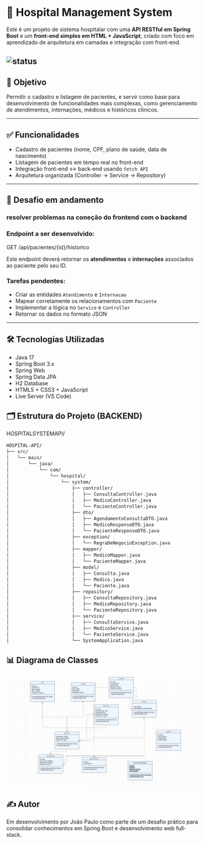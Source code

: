 # 🏥 Hospital Management System

Este é um projeto de sistema hospitalar com uma **API RESTful em Spring Boot** e um **front-end simples em HTML + JavaScript**, criado com foco em aprendizado de arquitetura em camadas e integração com front-end.

![status](https://img.shields.io/badge/status-em%20desenvolvimento-yellow)
---

## 🎯 Objetivo

Permitir o cadastro e listagem de pacientes, e servir como base para desenvolvimento de funcionalidades mais complexas, como gerenciamento de atendimentos, internações, médicos e históricos clínicos.

---

## ✅ Funcionalidades

- Cadastro de pacientes (nome, CPF, plano de saúde, data de nascimento)
- Listagem de pacientes em tempo real no front-end
- Integração front-end ↔️ back-end usando `fetch API`
- Arquitetura organizada (Controller → Service → Repository)

---

## 🚧 Desafio em andamento

### resolver problemas na coneção do frontend com o backend
### Endpoint a ser desenvolvido:

GET /api/pacientes/{id}/historico

Este endpoint deverá retornar os **atendimentos** e **internações** associados ao paciente pelo seu ID.

### Tarefas pendentes:

- Criar as entidades `Atendimento` e `Internacao`
- Mapear corretamente os relacionamentos com `Paciente`
- Implementar a lógica no `Service` e `Controller`
- Retornar os dados no formato JSON

---

## 🛠️ Tecnologias Utilizadas

- Java 17
- Spring Boot 3.x
- Spring Web
- Spring Data JPA
- H2 Database
- HTML5 + CSS3 + JavaScript
- Live Server (VS Code)

## 🗂️ Estrutura do Projeto (BACKEND)

 HOSPITALSYSTEMAPI/
```
HOSPITAL-API/
├── src/
│   └── main/
│       └── java/
│           └── com/
│               └── hospital/
│                   └── system/
│                       ├── controller/
│                       │   ├── ConsultaController.java
│                       │   ├── MedicoController.java
│                       │   └── PacienteController.java
│                       ├── dto/
│                       │   ├── AgendamentoConsultaDTO.java
│                       │   ├── MedicoResponseDTO.java
│                       │   └── PacienteResponseDTO.java
│                       ├── exception/
│                       │   └── RegraDeNegocioException.java
│                       ├── mapper/
│                       │   ├── MedicoMapper.java
│                       │   └── PacienteMapper.java
│                       ├── model/
│                       │   ├── Consulta.java
│                       │   ├── Medico.java
│                       │   └── Paciente.java
│                       ├── repository/
│                       │   ├── ConsultaRepository.java
│                       │   ├── MedicoRepository.java
│                       │   └── PacienteRepository.java
│                       ├── service/
│                       │   ├── ConsultaService.java
│                       │   ├── MedicoService.java
│                       │   └── PacienteService.java
│                       └── SystemApplication.java

```

## 📊 Diagrama de Classes
![Diagrama de Classes](docs/diagrama-classes.PNG)


## ✍️ Autor
Em desenvolvimento por João Paulo como parte de um desafio prático para consolidar conhecimentos em Spring Boot e desenvolvimento web full-stack.

